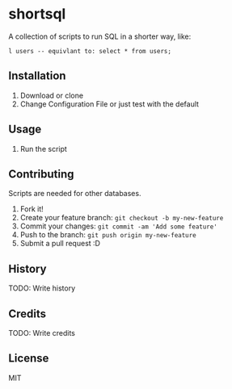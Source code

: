 # shortsql

A collection of scripts to run SQL in a shorter way, like:
```
l users -- equivlant to: select * from users;
```

## Installation

1. Download or clone
1. Change Configuration File or just test with the default

## Usage

1. Run the script

## Contributing

Scripts are needed for other databases.

1. Fork it!
1. Create your feature branch: `git checkout -b my-new-feature`
1. Commit your changes: `git commit -am 'Add some feature'`
1. Push to the branch: `git push origin my-new-feature`
1. Submit a pull request :D

## History

TODO: Write history

## Credits

TODO: Write credits

## License

MIT
